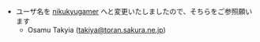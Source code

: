 - ユーザ名を [nikukyugamer](https://github.com/nikukyugamer) へと変更いたしましたので、そちらをご参照願います
  - Osamu Takyia (takiya@toran.sakura.ne.jp) 

